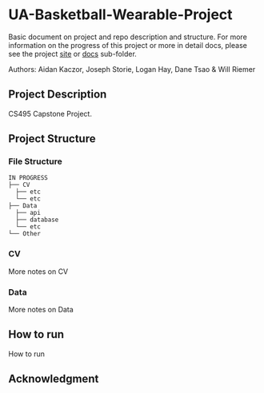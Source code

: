 # UA-Basketball-Wearable-Project

Basic document on project and repo description and structure. For more information on the progress of this project or more in detail docs, please see the project [site](https://wriemer.github.io/UA-Bball-Wearable-Project/index) or [docs](docs) sub-folder.

Authors: Aidan Kaczor, Joseph Storie, Logan Hay, Dane Tsao & Will Riemer​

## Project Description

CS495 Capstone Project. 

## Project Structure

### File Structure

```
IN PROGRESS
├── CV
  ├── etc
  └── etc
├── Data
  ├── api
  ├── database
  └── etc
└── Other
```


### CV

More notes on CV

### Data

More notes on Data

## How to run

How to run

## Acknowledgment

